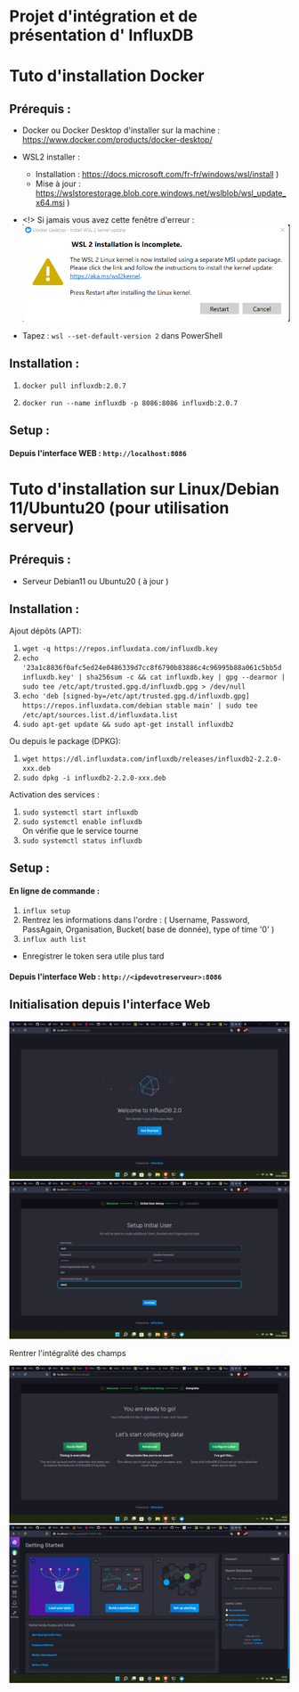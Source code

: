 Projet d'intégration et de présentation d' InfluxDB
===================================================

# Tuto d'installation Docker 
## Prérequis :

- Docker ou Docker Desktop d'installer sur la machine : https://www.docker.com/products/docker-desktop/

- WSL2 installer : 
  - Installation : https://docs.microsoft.com/fr-fr/windows/wsl/install )
  - Mise à jour : https://wslstorestorage.blob.core.windows.net/wslblob/wsl_update_x64.msi )

- <!> Si jamais vous avez cette fenêtre d'erreur : 
  ![alt-text](https://github.com/Yoan-laurain/InfluxDB/blob/main/Images/WSL2Impossible.png)
- Tapez : `wsl --set-default-version 2` dans PowerShell 
      
## Installation :

1. `docker pull influxdb:2.0.7`

2. `docker run --name influxdb -p 8086:8086 influxdb:2.0.7` 

## Setup :

#### Depuis l'interface WEB : `http://localhost:8086` 


# Tuto d'installation sur Linux/Debian 11/Ubuntu20 (pour utilisation serveur)

## Prérequis :

- Serveur Debian11 ou Ubuntu20 ( à jour )

## Installation :

Ajout dépôts (APT): 
1. `wget -q https://repos.influxdata.com/influxdb.key` 
2. `echo '23a1c8836f0afc5ed24e0486339d7cc8f6790b83886c4c96995b88a061c5bb5d influxdb.key' | sha256sum -c && cat influxdb.key | gpg --dearmor | sudo tee /etc/apt/trusted.gpg.d/influxdb.gpg > /dev/null`
3. `echo 'deb [signed-by=/etc/apt/trusted.gpg.d/influxdb.gpg] https://repos.influxdata.com/debian stable main' | sudo tee /etc/apt/sources.list.d/influxdata.list`
4. `sudo apt-get update && sudo apt-get install influxdb2`                  

Ou depuis le package (DPKG): 
1. `wget https://dl.influxdata.com/influxdb/releases/influxdb2-2.2.0-xxx.deb`
2. `sudo dpkg -i influxdb2-2.2.0-xxx.deb`
                       
Activation des services : 
1. `sudo systemctl start influxdb`
2. `sudo systemctl enable influxdb`
<br/> On vérifie que le service tourne
3. `sudo systemctl status influxdb`

## Setup :

#### En ligne de commande :
1. `influx setup`
2. Rentrez les informations dans l'ordre : ( Username, Password, PassAgain, Organisation, Bucket( base de donnée),  type of time '0' ) 
3. `influx auth list`
- Enregistrer le token sera utile plus tard 

#### Depuis l'interface Web : `http://<ipdevotreserveur>:8086` 

## Initialisation depuis l'interface Web 

![alt-text](https://github.com/Yoan-laurain/InfluxDB/blob/main/Images/start_web.png)
![alt-text](https://github.com/Yoan-laurain/InfluxDB/blob/main/Images/user__init_web.png)

Rentrer l'intégralité des champs

![alt-text](https://github.com/Yoan-laurain/InfluxDB/blob/main/Images/skip_web.png)
![alt-text](https://github.com/Yoan-laurain/InfluxDB/blob/main/Images/interface_web.png)


